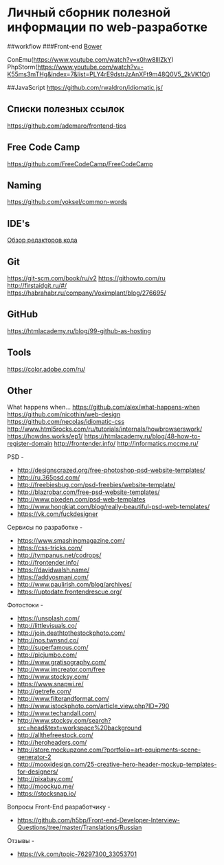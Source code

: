 # Личный сборник полезной информации по web-разработке

##workflow
###Front-end
[Bower](https://github.com/bower/bower)

ConEmu(https://www.youtube.com/watch?v=x0hw8llIZkY)
PhpStorm(https://www.youtube.com/watch?v=-K55ms3mTHg&index=7&list=PLY4rE9dstrJzAnXFt9m48Q0V5_2kVK1Qt)

##JavaScript
https://github.com/rwaldron/idiomatic.js/

## Списки полезных ссылок
https://github.com/ademaro/frontend-tips

## Free Code Camp
https://github.com/FreeCodeCamp/FreeCodeCamp

## Naming
https://github.com/yoksel/common-words

## IDE's
[Обзор редакторов кода](https://htmlacademy.ru/blog/40-editors-for-the-coders)

## Git
https://git-scm.com/book/ru/v2
https://githowto.com/ru
http://firstaidgit.ru/#/
https://habrahabr.ru/company/Voximplant/blog/276695/

## GitHub
https://htmlacademy.ru/blog/99-github-as-hosting

## Tools
https://color.adobe.com/ru/

## Other
What happens when... https://github.com/alex/what-happens-when
https://github.com/nicothin/web-design
https://github.com/necolas/idiomatic-css
http://www.html5rocks.com/ru/tutorials/internals/howbrowserswork/
https://howdns.works/ep1/
https://htmlacademy.ru/blog/48-how-to-register-domain
http://frontender.info/
http://informatics.mccme.ru/


PSD -
- http://designscrazed.org/free-photoshop-psd-website-templates/
- http://ru.365psd.com/
- http://freebiesbug.com/psd-freebies/website-template/
- http://blazrobar.com/free-psd-website-templates/
- http://www.pixeden.com/psd-web-templates
- http://www.hongkiat.com/blog/really-beautiful-psd-web-templates/
- https://vk.com/fuckdesigner

Сервисы по разработке -
- https://www.smashingmagazine.com/
- https://css-tricks.com/
- http://tympanus.net/codrops/
- http://frontender.info/
- https://davidwalsh.name/
- https://addyosmani.com/
- http://www.paulirish.com/blog/archives/
- https://uptodate.frontendrescue.org/

Фотостоки -
- https://unsplash.com/
- http://littlevisuals.co/
- http://join.deathtothestockphoto.com/
- http://nos.twnsnd.co/
- http://superfamous.com/
- http://picjumbo.com/
- http://www.gratisography.com/
- http://www.imcreator.com/free
- http://www.stocksy.com/
- https://www.snapwi.re/
- http://getrefe.com/
- http://www.filterandformat.com/
- http://www.istockphoto.com/article_view.php?ID=790
- http://www.techandall.com/
- http://www.stocksy.com/search?src=head&text=workspace%20background
- http://allthefreestock.com/
- http://heroheaders.com/
- http://store.mockupzone.com/?portfolio=art-equipments-scene-generator-2
- http://mooxidesign.com/25-creative-hero-header-mockup-templates-for-designers/
- http://pixabay.com/
- http://moockup.me/
- https://stocksnap.io/

Вопросы Front-End разработчику -
- https://github.com/h5bp/Front-end-Developer-Interview-Questions/tree/master/Translations/Russian

Отзывы -
- https://vk.com/topic-76297300_33053701
